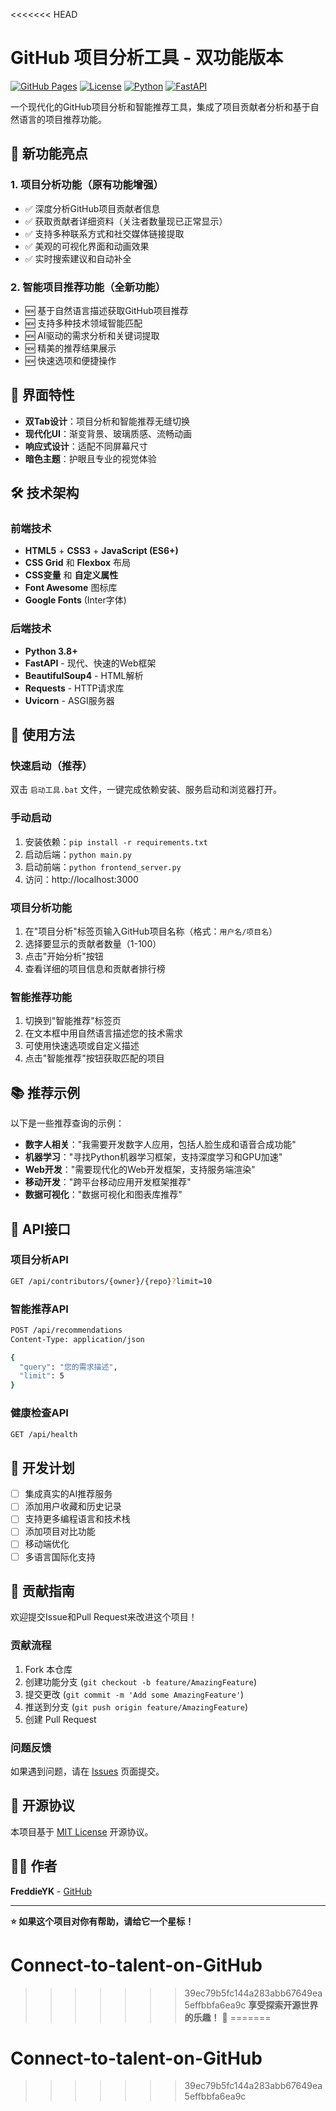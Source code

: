 <<<<<<< HEAD
# GitHub 项目分析工具 - 双功能版本

[![GitHub Pages](https://img.shields.io/badge/GitHub%20Pages-Live-brightgreen)](https://freddieyk.github.io/Connect-to-talent-on-GitHub/)
[![License](https://img.shields.io/badge/License-MIT-blue.svg)](LICENSE)
[![Python](https://img.shields.io/badge/Python-3.8+-green.svg)](https://python.org)
[![FastAPI](https://img.shields.io/badge/FastAPI-Latest-red.svg)](https://fastapi.tiangolo.com)

一个现代化的GitHub项目分析和智能推荐工具，集成了项目贡献者分析和基于自然语言的项目推荐功能。

## 🚀 新功能亮点

### 1. 项目分析功能（原有功能增强）
- ✅ 深度分析GitHub项目贡献者信息
- ✅ 获取贡献者详细资料（关注者数量现已正常显示）
- ✅ 支持多种联系方式和社交媒体链接提取
- ✅ 美观的可视化界面和动画效果
- ✅ 实时搜索建议和自动补全

### 2. 智能项目推荐功能（全新功能）
- 🆕 基于自然语言描述获取GitHub项目推荐
- 🆕 支持多种技术领域智能匹配
- 🆕 AI驱动的需求分析和关键词提取
- 🆕 精美的推荐结果展示
- 🆕 快速选项和便捷操作

## 📱 界面特性

- **双Tab设计**：项目分析和智能推荐无缝切换
- **现代化UI**：渐变背景、玻璃质感、流畅动画
- **响应式设计**：适配不同屏幕尺寸
- **暗色主题**：护眼且专业的视觉体验

## 🛠️ 技术架构

### 前端技术
- **HTML5** + **CSS3** + **JavaScript (ES6+)**
- **CSS Grid** 和 **Flexbox** 布局
- **CSS变量** 和 **自定义属性**
- **Font Awesome** 图标库
- **Google Fonts** (Inter字体)

### 后端技术
- **Python 3.8+**
- **FastAPI** - 现代、快速的Web框架
- **BeautifulSoup4** - HTML解析
- **Requests** - HTTP请求库
- **Uvicorn** - ASGI服务器

## 🎯 使用方法

### 快速启动（推荐）
双击 `启动工具.bat` 文件，一键完成依赖安装、服务启动和浏览器打开。

### 手动启动
1. 安装依赖：`pip install -r requirements.txt`
2. 启动后端：`python main.py`
3. 启动前端：`python frontend_server.py`
4. 访问：http://localhost:3000

### 项目分析功能
1. 在"项目分析"标签页输入GitHub项目名称（格式：`用户名/项目名`）
2. 选择要显示的贡献者数量（1-100）
3. 点击"开始分析"按钮
4. 查看详细的项目信息和贡献者排行榜

### 智能推荐功能
1. 切换到"智能推荐"标签页
2. 在文本框中用自然语言描述您的技术需求
3. 可使用快速选项或自定义描述
4. 点击"智能推荐"按钮获取匹配的项目

## 📚 推荐示例

以下是一些推荐查询的示例：

- **数字人相关**："我需要开发数字人应用，包括人脸生成和语音合成功能"
- **机器学习**："寻找Python机器学习框架，支持深度学习和GPU加速"
- **Web开发**："需要现代化的Web开发框架，支持服务端渲染"
- **移动开发**："跨平台移动应用开发框架推荐"
- **数据可视化**："数据可视化和图表库推荐"

## 🔌 API接口

### 项目分析API
```bash
GET /api/contributors/{owner}/{repo}?limit=10
```

### 智能推荐API
```bash
POST /api/recommendations
Content-Type: application/json

{
  "query": "您的需求描述",
  "limit": 5
}
```

### 健康检查API
```bash
GET /api/health
```

## 🚧 开发计划

- [ ] 集成真实的AI推荐服务
- [ ] 添加用户收藏和历史记录
- [ ] 支持更多编程语言和技术栈
- [ ] 添加项目对比功能
- [ ] 移动端优化
- [ ] 多语言国际化支持

## 🤝 贡献指南

欢迎提交Issue和Pull Request来改进这个项目！

### 贡献流程
1. Fork 本仓库
2. 创建功能分支 (`git checkout -b feature/AmazingFeature`)
3. 提交更改 (`git commit -m 'Add some AmazingFeature'`)
4. 推送到分支 (`git push origin feature/AmazingFeature`)
5. 创建 Pull Request

### 问题反馈
如果遇到问题，请在 [Issues](https://github.com/FreddieYK/Connect-to-talent-on-GitHub/issues) 页面提交。

## 📄 开源协议

本项目基于 [MIT License](LICENSE) 开源协议。

## 👨‍💻 作者

**FreddieYK** - [GitHub](https://github.com/FreddieYK)

---

**⭐ 如果这个项目对你有帮助，请给它一个星标！**

# Connect-to-talent-on-GitHub
>>>>>>> 39ec79b5fc144a283abb67649ea5effbbfa6ea9c
**享受探索开源世界的乐趣！** 🌟
=======
# Connect-to-talent-on-GitHub
>>>>>>> 39ec79b5fc144a283abb67649ea5effbbfa6ea9c
